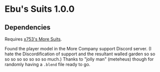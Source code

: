 # Ebu's Suits 1.0.0

## Dependencies

Requires [x753's More Suits](https://thunderstore.io/c/lethal-company/p/x753/More_Suits/).

Found the player model in the More Company support Discord server. (I hate the Discordification of support and the resultant walled garden so so so so so so so so so much.) Thanks to "jolly man" (meteheus) though for randomly having a `.blend` file ready to go.